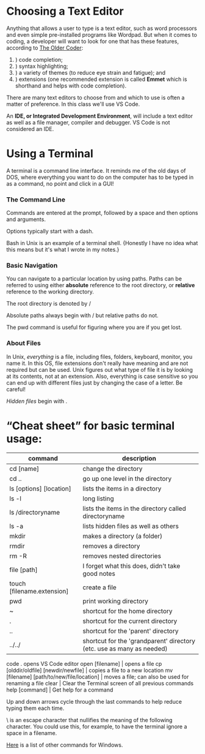 # Choosing a Text Editor

Anything that allows a user to type is a text editor, such as word processors and even simple pre-installed programs like Wordpad. But when it comes to coding, a developer will want to look for one that has these features, according to [The Older Coder](https://codefellows.github.io/code-102-guide/curriculum/class-02/Choosing-A-Text-Editor--The-Older-Coder.pdf):
1. ) code completion; 
2. ) syntax highlighting; 
3. ) a variety of themes (to reduce eye strain and fatigue); and 
4. ) extensions (one recommended extension is called **Emmet** which is shorthand and helps with code completion).

There are many text editors to choose from and which to use is often a matter of preference. In this class we'll use VS Code.

An **IDE, or Integrated Development Environment**, will include a text editor as well as a file manager, compiler and debugger. VS Code is not considered an IDE.

# Using a Terminal

A terminal is a command line interface. It reminds me of the old days of DOS, where everything you want to do on the computer has to be typed in as a command, no point and click in a GUI!

### The Command Line

Commands are entered at the prompt, followed by a space and then options and arguments.

Options typically start with a dash.

Bash in Unix is an example of a terminal shell. {Honestly I have no idea what this means but it's what I wrote in my notes.}

### Basic Navigation

You can navigate to a particular location by using paths. Paths can be referred to using either **absolute** reference to the root directory, or **relative** reference to the working directory.

The root directory is denoted by /

Absolute paths always begin with / but relative paths do not.

The pwd command is useful for figuring where you are if you get lost.

### About Files

In Unix, *everything* is a file, including files, folders, keyboard, monitor, you name it. In this OS, file extensions don't really have meaning and are not required but can be used. Unix figures out what type of file it is by looking at its contents, not at an extension. Also, everything is case sensitive so you can end up with different files just by changing the case of a letter. 
 Be careful!
 
*Hidden files* begin with .

# “Cheat sheet” for basic terminal usage:
command | description
--- | ---
| cd [name] | change the directory |
cd .. | go up one level in the directory
ls [options] [location] | lists the items in a directory
ls -l | long listing
ls /directoryname | lists the items in the directory called directoryname
ls -a | lists hidden files as well as others
mkdir | makes a directory (a folder)
rmdir | removes a directory
rm -R | removes nested directories
file [path] | I forget what this does, didn't take good notes
touch [filename.extension] | create a file
pwd | print working directory
~ | shortcut for the home directory
. | shortcut for the current directory
.. | shortcut for the 'parent' directory
../../ | shortcut for the 'grandparent' directory (etc. use as many as needed)
code .  opens VS Code editor
open [filename] | opens a file
cp [olddir/oldfile] [newdir/newfile]  | copies a file to a new location
mv [filename] [path/to/new/file/location] | moves a file; can also be used for renaming a file
clear | Clear the Terminal screen of all previous commands
help [command] | Get help for a command

Up and down arrows cycle through the last commands to help reduce typing them each time.

\ is an escape character that nullifies the meaning of the following character. You could use this, for example, to have the terminal ignore a space in a filename.

[Here](https://docs.microsoft.com/en-us/windows-server/administration/windows-commands/cd) is a list of other commands for Windows.

